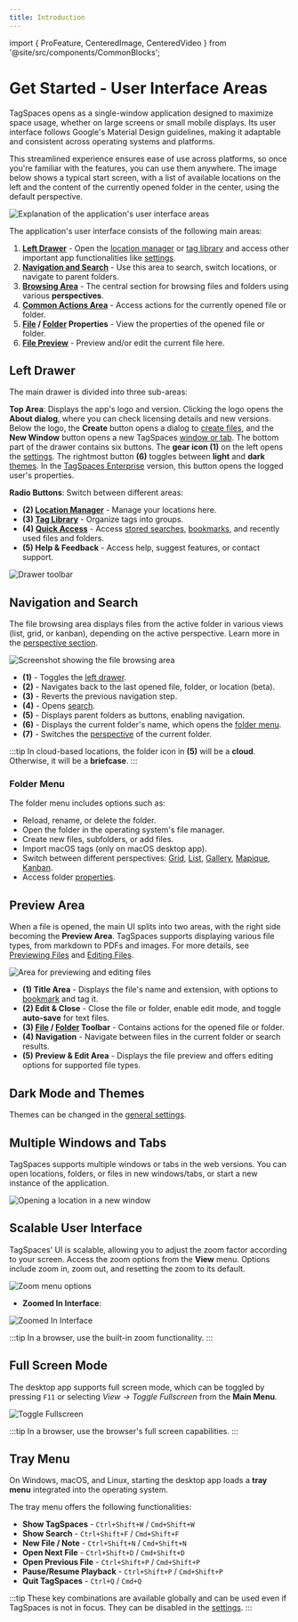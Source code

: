```yaml
---
title: Introduction
---
```


import { ProFeature, CenteredImage, CenteredVideo } from '@site/src/components/CommonBlocks';

# Get Started - User Interface Areas

TagSpaces opens as a single-window application designed to maximize space usage, whether on large screens or small mobile displays. Its user interface follows Google's Material Design guidelines, making it adaptable and consistent across operating systems and platforms.

This streamlined experience ensures ease of use across platforms, so once you're familiar with the features, you can use them anywhere. The image below shows a typical start screen, with a list of available locations on the left and the content of the currently opened folder in the center, using the default perspective.

![Explanation of the application's user interface areas](/media/main-ui-areas.svg)

The application's user interface consists of the following main areas:

1. **[Left Drawer](#left-drawer)** - Open the [location manager](/ui/locations/) or [tag library](/ui/taglibrary/) and access other important app functionalities like [settings](/ui/settings).
2. **[Navigation and Search](#navigation-and-search)** - Use this area to search, switch locations, or navigate to parent folders.
3. **[Browsing Area](/browsing-files)** - The central section for browsing files and folders using various **perspectives**.
4. **[Common Actions Area](#preview-area)** - Access actions for the currently opened file or folder.
5. **[File](/files/#file-properties) / [Folder](/folders/#folder-properties) Properties** - View the properties of the opened file or folder.
6. **[File Preview](#file-preview)** - Preview and/or edit the current file here.

## Left Drawer

The main drawer is divided into three sub-areas:

**Top Area**: Displays the app's logo and version. Clicking the logo opens the **About dialog**, where you can check licensing details and new versions. Below the logo, the **Create** button opens a dialog to [create files](/creating-files), and the **New Window** button opens a new TagSpaces [window or tab](#multiple-windows-and-tabs).
The bottom part of the drawer contains six buttons. The **gear icon (1)** on the left opens the [settings](/ui/settings). The rightmost button **(6)** toggles between **light** and **dark** [themes](#dark-mode-and-themes). In the [TagSpaces Enterprise](https://www.tagspaces.org/products/enterprise/) version, this button opens the logged user's properties.

**Radio Buttons**: Switch between different areas:

- **(2) [Location Manager](/ui/locations)** - Manage your locations here.
- **(3) [Tag Library](/ui/taglibrary)** - Organize tags into groups.
- **(4) [Quick Access](/quick-access)** - Access [stored searches](/search#stored-search-queries), [bookmarks](/bookmarks), and recently used files and folders.
- **(5) Help & Feedback** - Access help, suggest features, or contact support.

![Drawer toolbar](/media/left-drawer-toolbar.svg)

## Navigation and Search

The file browsing area displays files from the active folder in various views (list, grid, or kanban), depending on the active perspective. Learn more in the [perspective section](/browsing-files).

![Screenshot showing the file browsing area](/media/browsing-area.svg)

- **(1)** - Toggles the [left drawer](#left-drawer).
- **(2)** - Navigates back to the last opened file, folder, or location (beta).
- **(3)** - Reverts the previous navigation step.
- **(4)** - Opens [search](/search).
- **(5)** - Displays parent folders as buttons, enabling navigation.
- **(6)** - Displays the current folder's name, which opens the [folder menu](#folder-menu).
- **(7)** - Switches the [perspective](/browsing-files) of the current folder.

:::tip
In cloud-based locations, the folder icon in **(5)** will be a **cloud**. Otherwise, it will be a **briefcase**.
:::

### Folder Menu

The folder menu includes options such as:

- Reload, rename, or delete the folder.
- Open the folder in the operating system's file manager.
- Create new files, subfolders, or add files.
- Import macOS tags (only on macOS desktop app).
- Switch between different perspectives: [Grid](/perspectives/grid), [List](/perspectives/list), [Gallery](/perspectives/gallery), [Mapique](/perspectives/mapique), [Kanban](/perspectives/kanban).
- Access folder [properties](/folders#folder-properties).

## Preview Area

When a file is opened, the main UI splits into two areas, with the right side becoming the **Preview Area**. TagSpaces supports displaying various file types, from markdown to PDFs and images. For more details, see [Previewing Files](/viewing-files) and [Editing Files](/editing-files).

![Area for previewing and editing files](/media/preview-area.svg)

- **(1) Title Area** - Displays the file's name and extension, with options to [bookmark](/bookmarks) and tag it.
- **(2) Edit & Close** - Close the file or folder, enable edit mode, and toggle **auto-save** for text files.
- **(3) [File](/files#file-toolbar) / [Folder](/folders#folder-toolbar) Toolbar** - Contains actions for the opened file or folder.
- **(4) Navigation** - Navigate between files in the current folder or search results.
- **(5) Preview & Edit Area** - Displays the file preview and offers editing options for supported file types.

## Dark Mode and Themes

Themes can be changed in the [general settings](/ui/settings#general).

<CenteredVideo
    caption="Switching user interface themes"
    posterUrl="/media/core/switch-themes-poster.avif"
    src="/media/core/switch-themes.mp4"
    autoPlay={false}
    width="100%"
    showCaption
  />

## Multiple Windows and Tabs

TagSpaces supports multiple windows or tabs in the web versions. You can open locations, folders, or files in new windows/tabs, or start a new instance of the application.

![Opening a location in a new window](/media/open-new-window.avif)

## Scalable User Interface

TagSpaces' UI is scalable, allowing you to adjust the zoom factor according to your screen. Access the zoom options from the **View** menu. Options include zoom in, zoom out, and resetting the zoom to its default.

![Zoom menu options](/media/core/zoomable-ui-menu.avif)

- **Zoomed In Interface**:

![Zoomed In Interface](/media/core/zoomed-out.avif)

:::tip
In a browser, use the built-in zoom functionality.
:::

## Full Screen Mode

The desktop app supports full screen mode, which can be toggled by pressing `F11` or selecting _View -> Toggle Fullscreen_ from the **Main Menu**.

![Toggle Fullscreen](/media/core/toggle_fullscreen.avif)

:::tip
In a browser, use the browser's full screen capabilities.
:::

## Tray Menu

On Windows, macOS, and Linux, starting the desktop app loads a **tray menu** integrated into the operating system.

<CenteredImage
    caption="Tray Menu on macOS"
    src="/media/core/tray-menu-macos.avif"
    showCaption
    maxWidth="300px"
  />

The tray menu offers the following functionalities:

- **Show TagSpaces** - `Ctrl+Shift+W` / `Cmd+Shift+W`
- **Show Search** - `Ctrl+Shift+F` / `Cmd+Shift+F`
- **New File / Note** - `Ctrl+Shift+N` / `Cmd+Shift+N`
- **Open Next File** - `Ctrl+Shift+D` / `Cmd+Shift+D`
- **Open Previous File** - `Ctrl+Shift+P` / `Cmd+Shift+P`
- **Pause/Resume Playback** - `Ctrl+Shift+P` / `Cmd+Shift+P`
- **Quit TagSpaces** - `Ctrl+Q` / `Cmd+Q`

:::tip
These key combinations are available globally and can be used even if TagSpaces is not in focus. They can be disabled in the [settings](/ui/settings#key-bindings).
:::
